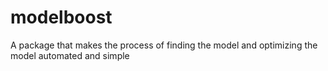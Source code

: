 # modelboost
A package that makes the process of finding the model and optimizing the model automated and simple
